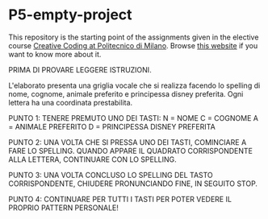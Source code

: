# P5-empty-project
This repository is the starting point of the assignments given in the elective course [Creative Coding at Politecnico di Milano](https://www11.ceda.polimi.it/schedaincarico/schedaincarico/controller/scheda_pubblica/SchedaPublic.do?&evn_default=evento&c_classe=696598&__pj0=0&__pj1=3ed8420c42c849845b5caa3de626e8fc).
Browse [this website](https://drawwithcode.github.io/) if you want to know more about it.

PRIMA DI PROVARE LEGGERE ISTRUZIONI.

L'elaborato presenta una griglia vocale che si realizza facendo lo spelling di nome, cognome, animale preferito
e principessa disney preferita. Ogni lettera ha una coordinata prestabilita.

PUNTO 1:
  TENERE PREMUTO UNO DEI TASTI:
    N = NOME
    C = COGNOME
    A = ANIMALE PREFERITO
    D = PRINCIPESSA DISNEY PREFERITA

PUNTO 2:
  UNA VOLTA CHE SI PRESSA UNO DEI TASTI, COMINCIARE A FARE LO SPELLING. QUANDO APPARE IL QUADRATO CORRISPONDENTE ALLA LETTERA, CONTINUARE CON LO SPELLING.

PUNTO 3:
  UNA VOLTA CONCLUSO LO SPELLING DEL TASTO CORRISPONDENTE, CHIUDERE PRONUNCIANDO FINE, IN SEGUITO STOP.

PUNTO 4:
  CONTINUARE PER TUTTI I TASTI PER POTER VEDERE IL PROPRIO PATTERN PERSONALE!
